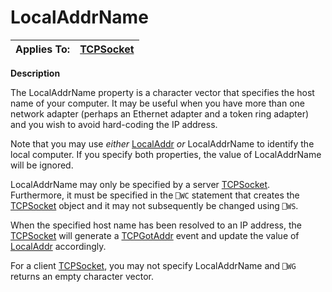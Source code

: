 




<h1 class="heading"><span class="name">LocalAddrName</span></h1>

| Applies To: | [TCPSocket](../a-z/tcpsocket.md) |
| --- | ---  |


**Description**


The LocalAddrName property is a character vector that specifies the host name of your computer. It may be useful when you have more than one network adapter (perhaps an Ethernet adapter and a token ring adapter) and you wish to avoid hard-coding the IP address.


Note that you may use *either* [LocalAddr](../a-z/localaddr.md) *or* LocalAddrName to identify the local computer. If you specify both properties, the value of LocalAddrName will be ignored.


LocalAddrName may only be specified by a server [TCPSocket](../a-z/tcpsocket.md). Furthermore, it must be specified in the `⎕WC` statement that creates the [TCPSocket](../a-z/tcpsocket.md) object and it may not subsequently be changed using `⎕WS`.


When the specified host name has been resolved to an IP address, the [TCPSocket](../a-z/tcpsocket.md) will generate a [TCPGotAddr](../a-z/tcpgotaddr.md) event and update the value of [LocalAddr](../a-z/localaddr.md) accordingly.


For a client [TCPSocket](../a-z/tcpsocket.md), you may not specify LocalAddrName and `⎕WG` returns an empty character vector.




